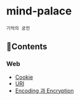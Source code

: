 # mind-palace
`기억의 궁전`

## 📑Contents

### Web

- [Cookie](https://github.com/dlatldhs/mind-palace/blob/main/web/Cookie.md)
- [URI](https://github.com/dlatldhs/mind-palace/blob/main/web/URI.md)
- [Encoding 과 Encryption](https://github.com/dlatldhs/mind-palace/blob/main/web/Encoding%26Encrypthion.md)
